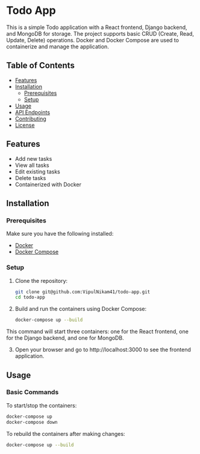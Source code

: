 # Todo App

This is a simple Todo application with a React frontend, Django backend, and MongoDB for storage. The project supports basic CRUD (Create, Read, Update, Delete) operations. Docker and Docker Compose are used to containerize and manage the application.

## Table of Contents

- [Features](#features)
- [Installation](#installation)
  - [Prerequisites](#prerequisites)
  - [Setup](#setup)
- [Usage](#usage)
- [API Endpoints](#api-endpoints)
- [Contributing](#contributing)
- [License](#license)

## Features

- Add new tasks
- View all tasks
- Edit existing tasks
- Delete tasks
- Containerized with Docker

## Installation

### Prerequisites

Make sure you have the following installed:

- [Docker](https://docs.docker.com/get-docker/)
- [Docker Compose](https://docs.docker.com/compose/install/)

### Setup

1. Clone the repository:
   ```bash
   git clone git@github.com:VipulNikam41/todo-app.git
   cd todo-app
   ```

2. Build and run the containers using Docker Compose:
   ```bash
   docker-compose up --build
   ```
This command will start three containers: one for the React frontend, one for the Django backend, and one for MongoDB.

3. Open your browser and go to http://localhost:3000 to see the frontend application.

## Usage
### Basic Commands

To start/stop the containers:
   ```bash
   docker-compose up
   docker-compose down
   ```

To rebuild the containers after making changes:
   ```bash
   docker-compose up --build
   ```
